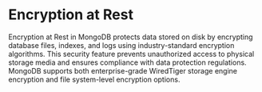 # Encryption at Rest

Encryption at Rest in MongoDB protects data stored on disk by encrypting database files, indexes, and logs using industry-standard encryption algorithms. This security feature prevents unauthorized access to physical storage media and ensures compliance with data protection regulations. MongoDB supports both enterprise-grade WiredTiger storage engine encryption and file system-level encryption options.